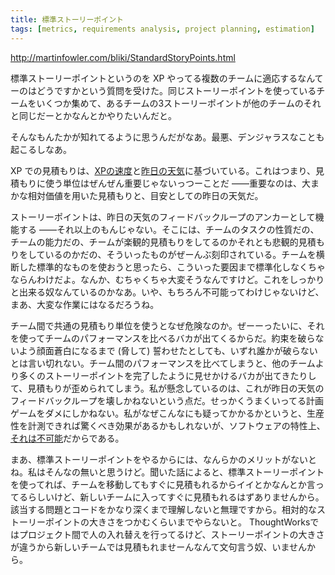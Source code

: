 ```yaml
---
title: 標準ストーリーポイント
tags: [metrics, requirements analysis, project planning, estimation]
---
```


http://martinfowler.com/bliki/StandardStoryPoints.html

標準ストーリーポイントというのを XP やってる複数のチームに適応するなんてーのはどうですかという質問を受けた。同じストーリーポイントを使っているチームをいくつか集めて、あるチームの3ストーリーポイントが他のチームのそれと同じだーとかなんとかやりたいんだと。

そんなもんたかが知れてるように思うんだがなあ。最悪、デンジャラスなことも起こるしなあ。

XP での見積もりは、[XPの速度](/XpVelocity)と[昨日の天気](/YesterdaysWeather)に基づいている。これはつまり、見積もりに使う単位はぜんぜん重要じゃないっつーことだ ——重要なのは、大まかな相対価値を用いた見積もりと、目安としての昨日の天気だ。

ストーリーポイントは、昨日の天気のフィードバックループのアンカーとして機能する ——それ以上のもんじゃない。そこには、チームのタスクの性質だの、チームの能力だの、チームが楽観的見積もりをしてるのかそれとも悲観的見積もりをしているのかだの、そういったものがぜーんぶ刻印されている。チームを横断した標準的なものを使おうと思ったら、こういった要因まで標準化しなくちゃならんわけだよ。なんか、むちゃくちゃ大変そうなんですけど。これをしっかりと出来る奴なんているのかなあ。いや、もちろん不可能ってわけじゃないけど、まあ、大変な作業にはなるだろうね。

チーム間で共通の見積もり単位を使うとなぜ危険なのか。ぜーーったいに、それを使ってチームのパフォーマンスを比べるバカが出てくるからだ。約束を破らないよう顔面蒼白になるまで (脅して) 誓わせたとしても、いずれ誰かが破らないとは言い切れない。チーム間のパフォーマンスを比べてしまうと、他のチームより多くのストーリーポイントを完了したように見せかけるバカが出てきたりして、見積もりが歪められてしまう。私が懸念しているのは、これが昨日の天気のフィードバックループを壊しかねないという点だ。せっかくうまくいってる計画ゲームをダメにしかねない。私がなぜこんなにも疑ってかかるかというと、生産性を計測できれば驚くべき効果があるかもしれないが、ソフトウェアの特性上、[それは不可能](/CannotMeasureProductivity)だからである。

まあ、標準ストーリーポイントをやるからには、なんらかのメリットがないとね。私はそんなの無いと思うけど。聞いた話によると、標準ストーリーポイントを使ってれば、チームを移動してもすぐに見積もれるからイイとかなんとか言ってるらしいけど、新しいチームに入ってすぐに見積もれるはずありませんから。該当する問題とコードをかなり深くまで理解しないと無理ですから。相対的なストーリーポイントの大きさをつかむくらいまでやらないと。 ThoughtWorksではプロジェクト間で人の入れ替えを行ってるけど、ストーリーポイントの大きさが違うから新しいチームでは見積もれませーんなんて文句言う奴、いませんから。
